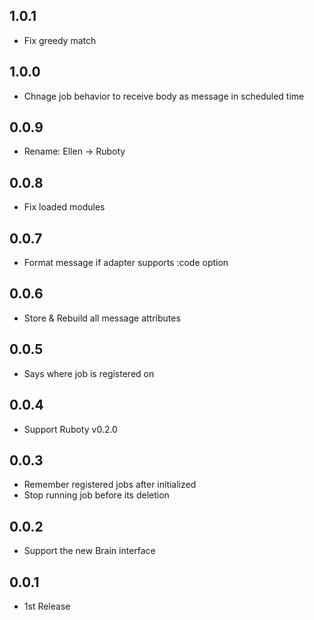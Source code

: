 ## 1.0.1
- Fix greedy match

## 1.0.0
- Chnage job behavior to receive body as message in scheduled time

## 0.0.9
- Rename: Ellen -> Ruboty

## 0.0.8
- Fix loaded modules

## 0.0.7
- Format message if adapter supports :code option

## 0.0.6
- Store & Rebuild all message attributes

## 0.0.5
- Says where job is registered on

## 0.0.4
- Support Ruboty v0.2.0

## 0.0.3
- Remember registered jobs after initialized
- Stop running job before its deletion

## 0.0.2
- Support the new Brain interface

## 0.0.1
- 1st Release
